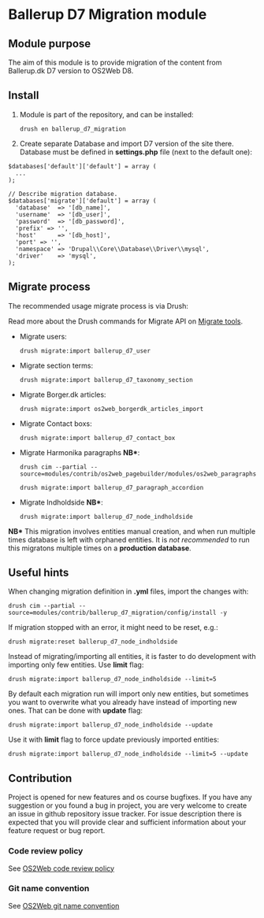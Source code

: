 # Ballerup D7 Migration module

## Module purpose

The aim of this module is to provide migration of the content from Ballerup.dk D7 version to OS2Web D8.

## Install

1. Module is part of the repository, and can be installed:
    ```
    drush en ballerup_d7_migration
    ```

2. Create separate Database and import D7 version of the site there. Database must be defined in **settings.php** file (next to the default one):
```
$databases['default']['default'] = array (
  ...
);

// Describe migration database.
$databases['migrate']['default'] = array (
  'database'  => '[db_name]',
  'username'  => '[db_user]',
  'password'  => '[db_password]',
  'prefix' => '',
  'host'      => '[db_host]',
  'port' => '',
  'namespace' => 'Drupal\\Core\\Database\\Driver\\mysql',
  'driver'    => 'mysql',
);
```

## Migrate process

The recommended usage migrate process is via Drush:

Read more about the Drush commands for Migrate API on [Migrate tools](https://www.drupal.org/project/migrate_tool).

 * Migrate users:
    ```
    drush migrate:import ballerup_d7_user
    ```

 * Migrate section terms:
    ```
    drush migrate:import ballerup_d7_taxonomy_section
    ```

 * Migrate Borger.dk articles:
    ```
    drush migrate:import os2web_borgerdk_articles_import
    ```

 * Migrate Contact boxs:
    ```
    drush migrate:import ballerup_d7_contact_box
    ```

 * Migrate Harmonika paragraphs __NB*__:
    ```
    drush cim --partial --source=modules/contrib/os2web_pagebuilder/modules/os2web_paragraphs/modules/os2web_accordion_paragraph/config/optional

    drush migrate:import ballerup_d7_paragraph_accordion
    ```

 * Migrate Indholdside __NB*__:
    ```
    drush migrate:import ballerup_d7_node_indholdside
    ```


__NB*__ This migration involves entities manual creation, and when run multiple times database is left with orphaned entities. It is _not recommended_ to run this migratons multiple times on a __production database__.

## Useful hints

When changing migration definition in **.yml** files, import the changes with:
```
drush cim --partial --source=modules/contrib/ballerup_d7_migration/config/install -y
```

If migration stopped with an error, it might need to be reset, e.g.:
```
drush migrate:reset ballerup_d7_node_indholdside
```

Instead of migrating/importing all entities, it is faster to do development with importing only few entities. Use **limit** flag:
```
drush migrate:import ballerup_d7_node_indholdside --limit=5
```

By default each migration run will import only new entities, but sometimes you want to overwrite what you already have instead of importing new ones. That can be done with **update** flag:
```
drush migrate:import ballerup_d7_node_indholdside --update
```

Use it with **limit** flag to force update previously imported entities:
```
drush migrate:import ballerup_d7_node_indholdside --limit=5 --update
```

## Contribution

Project is opened for new features and os course bugfixes.
If you have any suggestion or you found a bug in project, you are very welcome
to create an issue in github repository issue tracker.
For issue description there is expected that you will provide clear and
sufficient information about your feature request or bug report.

### Code review policy
See [OS2Web code review policy](https://github.com/OS2Web/docs#code-review)

### Git name convention
See [OS2Web git name convention](https://github.com/OS2Web/docs#git-guideline)
